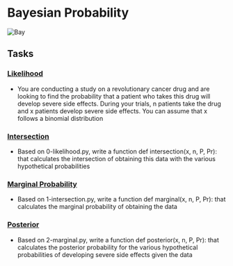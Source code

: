 # Bayesian Probability

![Bay](https://www.norledgemaths.com/uploads/1/0/8/1/10815708/105228283.png)

## Tasks

### [Likelihood](./0-likelihood.py)
- You are conducting a study on a revolutionary cancer drug and are looking to find the probability that a patient who takes this drug will develop severe side effects. During your trials, n patients take the drug and x patients develop severe side effects. You can assume that x follows a binomial distribution

### [Intersection](./1-intersection.py)
- Based on 0-likelihood.py, write a function def intersection(x, n, P, Pr): that calculates the intersection of obtaining this data with the various hypothetical probabilities

### [Marginal Probability](./2-marginal.py)
- Based on 1-intersection.py, write a function def marginal(x, n, P, Pr): that calculates the marginal probability of obtaining the data

### [Posterior](./3-posterior.py)
- Based on 2-marginal.py, write a function def posterior(x, n, P, Pr): that calculates the posterior probability for the various hypothetical probabilities of developing severe side effects given the data
